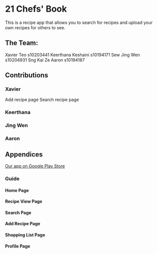 # 21 Chefs' Book
This is a recipe app that allows you to search for recipes and upload your own recipes for others to see.

## The Team:
Xavier Teo              s10203441
Keerthana Keshaini      s10194171
Sew Jing Wen            s10204931
Sng Kai Ze Aaron        s10194187

## Contributions
### Xavier
Add recipe page
Search recipe page
### Keerthana

### Jing Wen

### Aaron

## Appendices
[Our app on Google Play Store](https://play.google.com/store/apps/details?id=sg.edu.np.madassignment_chefsbook)

### Guide

#### Home Page

#### Recipe View Page

#### Search Page

#### Add Recipe Page

#### Shopping List Page

#### Profile Page
